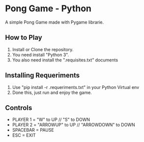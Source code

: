 # Pong Game - Python

A simple Pong Game made with Pygame librarie.

<h2>How to Play</h2>

1. Install or Clone the repository.
2. You need install "Python 3".
3. You also need install the ".requisites.txt" documents

<h2>Installing Requeriments</h2>

1. Use "pip install -r .requeriments.txt" in your Python Virtual env
2. Done this, just run and enjoy the game.

<h2>Controls</h2>

- PLAYER 1 = "W" to UP // "S" to DOWN
- PLAYER 2 = "ARROWUP" to UP // "ARROWDOWN" to DOWN
- SPACEBAR = PAUSE
- ESC = EXIT
